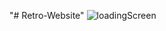 "# Retro-Website" 
![loadingScreen](https://github.com/user-attachments/assets/416a1a21-d7fe-4243-98f4-7024125b56d7)
